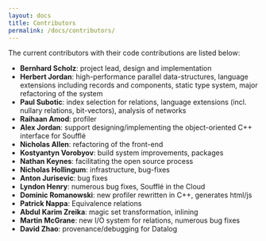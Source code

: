 ```yaml
---
layout: docs
title: Contributors
permalink: /docs/contributors/
---
```


The current contributors with their code contributions are listed below:
 * **Bernhard Scholz**: project lead, design and implementation
 * **Herbert Jordan**: high-performance parallel data-structures, language extensions including records and components, static type system, major refactoring of the system
 * **Paul Subotic**: index selection for relations, language extensions (incl. nullary relations, bit-vectors), analysis of networks
 * **Raihaan Amod**: profiler 
 * **Alex Jordan**: support designing/implementing the object-oriented C++ interface for Soufflé
 * **Nicholas Allen**: refactoring of the front-end
 * **Kostyantyn Vorobyov**: build system improvements, packages
 * **Nathan Keynes**: facilitating the open source process
 * **Nicholas Hollingum**: infrastructure, bug-fixes 
 * **Anton Jurisevic**: bug fixes
 * **Lyndon Henry**: numerous bug fixes, Soufflé in the Cloud 
 * **Dominic Romanowski**: new profiler rewritten in C++, generates html/js
 * **Patrick Nappa**: Equivalence relations
 * **Abdul Karim Zreika**: magic set transformation, inlining 
 * **Martin McGrane**: new I/O system for relations, numerous bug fixes
 * **David Zhao**: provenance/debugging for Datalog
